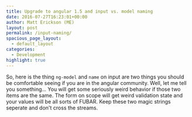 ```yaml
---
title: Upgrade to angular 1.5 and input vs. model naming
date: 2016-07-27T16:23:01+00:00
author: Matt Erickson (ME)
layout: post
permalink: /input-naming/
spacious_page_layout:
  - default_layout
categories:
  - Development
highlight: true
---
```

So, here is the thing `ng-model` and `name` on input are two things you should be comfortable seeing if you are in the angular community.  Well, let me tell you something... You will get some seriously weird behavior if those two items are the same.  The form on scope will get weird validation state and your values will be all sorts of FUBAR.  Keep these two magic strings seperate and don't cross the streams.